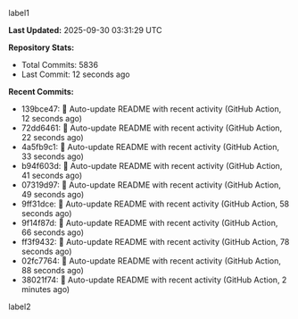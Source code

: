 
label1 
<!-- ACTIVITY_START -->
**Last Updated:** 2025-09-30 03:31:29 UTC

**Repository Stats:**
- Total Commits: 5836
- Last Commit: 12 seconds ago

**Recent Commits:**
- 139bce47: 🤖 Auto-update README with recent activity (GitHub Action, 12 seconds ago)
- 72dd6461: 🤖 Auto-update README with recent activity (GitHub Action, 22 seconds ago)
- 4a5fb9c1: 🤖 Auto-update README with recent activity (GitHub Action, 33 seconds ago)
- b94f603d: 🤖 Auto-update README with recent activity (GitHub Action, 41 seconds ago)
- 07319d97: 🤖 Auto-update README with recent activity (GitHub Action, 49 seconds ago)
- 9ff31dce: 🤖 Auto-update README with recent activity (GitHub Action, 58 seconds ago)
- 9f14f87d: 🤖 Auto-update README with recent activity (GitHub Action, 66 seconds ago)
- ff3f9432: 🤖 Auto-update README with recent activity (GitHub Action, 78 seconds ago)
- 02fc7764: 🤖 Auto-update README with recent activity (GitHub Action, 88 seconds ago)
- 38021f74: 🤖 Auto-update README with recent activity (GitHub Action, 2 minutes ago)
<!-- ACTIVITY_END -->

label2
